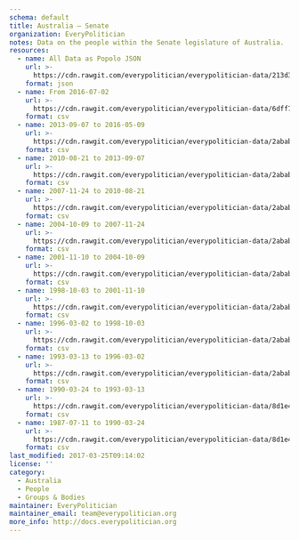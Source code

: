 ```yaml
---
schema: default
title: Australia — Senate
organization: EveryPolitician
notes: Data on the people within the Senate legislature of Australia.
resources:
  - name: All Data as Popolo JSON
    url: >-
      https://cdn.rawgit.com/everypolitician/everypolitician-data/213d3097b0ef41b15398e88441e1289326cfe819/data/Australia/Senate/ep-popolo-v1.0.json
    format: json
  - name: From 2016-07-02
    url: >-
      https://cdn.rawgit.com/everypolitician/everypolitician-data/6dff74dc133a64daed78a5bd44015ae5eb218d3d/data/Australia/Senate/term-45.csv
    format: csv
  - name: 2013-09-07 to 2016-05-09
    url: >-
      https://cdn.rawgit.com/everypolitician/everypolitician-data/2abab73cd4e53af85ef6c6f9ce2b15cfeb7896d3/data/Australia/Senate/term-44.csv
    format: csv
  - name: 2010-08-21 to 2013-09-07
    url: >-
      https://cdn.rawgit.com/everypolitician/everypolitician-data/2abab73cd4e53af85ef6c6f9ce2b15cfeb7896d3/data/Australia/Senate/term-43.csv
    format: csv
  - name: 2007-11-24 to 2010-08-21
    url: >-
      https://cdn.rawgit.com/everypolitician/everypolitician-data/2abab73cd4e53af85ef6c6f9ce2b15cfeb7896d3/data/Australia/Senate/term-42.csv
    format: csv
  - name: 2004-10-09 to 2007-11-24
    url: >-
      https://cdn.rawgit.com/everypolitician/everypolitician-data/2abab73cd4e53af85ef6c6f9ce2b15cfeb7896d3/data/Australia/Senate/term-41.csv
    format: csv
  - name: 2001-11-10 to 2004-10-09
    url: >-
      https://cdn.rawgit.com/everypolitician/everypolitician-data/2abab73cd4e53af85ef6c6f9ce2b15cfeb7896d3/data/Australia/Senate/term-40.csv
    format: csv
  - name: 1998-10-03 to 2001-11-10
    url: >-
      https://cdn.rawgit.com/everypolitician/everypolitician-data/2abab73cd4e53af85ef6c6f9ce2b15cfeb7896d3/data/Australia/Senate/term-39.csv
    format: csv
  - name: 1996-03-02 to 1998-10-03
    url: >-
      https://cdn.rawgit.com/everypolitician/everypolitician-data/2abab73cd4e53af85ef6c6f9ce2b15cfeb7896d3/data/Australia/Senate/term-38.csv
    format: csv
  - name: 1993-03-13 to 1996-03-02
    url: >-
      https://cdn.rawgit.com/everypolitician/everypolitician-data/2abab73cd4e53af85ef6c6f9ce2b15cfeb7896d3/data/Australia/Senate/term-37.csv
    format: csv
  - name: 1990-03-24 to 1993-03-13
    url: >-
      https://cdn.rawgit.com/everypolitician/everypolitician-data/8d1e45f767a9036e6db247147c8248b11f7d3be9/data/Australia/Senate/term-36.csv
    format: csv
  - name: 1987-07-11 to 1990-03-24
    url: >-
      https://cdn.rawgit.com/everypolitician/everypolitician-data/8d1e45f767a9036e6db247147c8248b11f7d3be9/data/Australia/Senate/term-35.csv
    format: csv
last_modified: 2017-03-25T09:14:02
license: ''
category:
  - Australia
  - People
  - Groups & Bodies
maintainer: EveryPolitician
maintainer_email: team@everypolitician.org
more_info: http://docs.everypolitician.org
---
```

